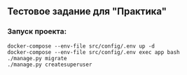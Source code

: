 ## Тестовое задание для "Практика"

### Запуск проекта:

```console
docker-compose --env-file src/config/.env up -d
docker-compose --env-file src/config/.env exec app bash
./manage.py migrate
./manage.py createsuperuser
```
